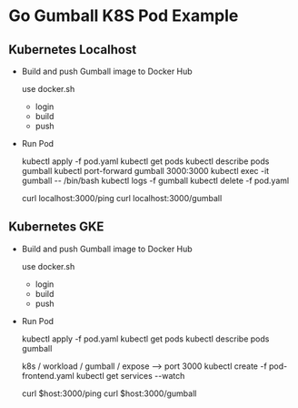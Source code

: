 
# Go Gumball K8S Pod Example


## Kubernetes Localhost

* Build and push Gumball image to Docker Hub

	use docker.sh
	- login
	- build
	- push

* Run Pod

	kubectl apply -f pod.yaml
	kubectl get pods
	kubectl describe pods gumball
	kubectl port-forward gumball 3000:3000
	kubectl exec -it gumball -- /bin/bash
	kubectl logs -f gumball
	kubectl delete -f pod.yaml

	curl localhost:3000/ping
	curl localhost:3000/gumball


## Kubernetes GKE

* Build and push Gumball image to Docker Hub

	use docker.sh
	- login
	- build
	- push

* Run Pod

	kubectl apply -f pod.yaml
	kubectl get pods
	kubectl describe pods gumball

	k8s / workload / gumball / expose --> port 3000
	kubectl create -f pod-frontend.yaml
	kubectl get services --watch

	curl $host:3000/ping
	curl $host:3000/gumball




